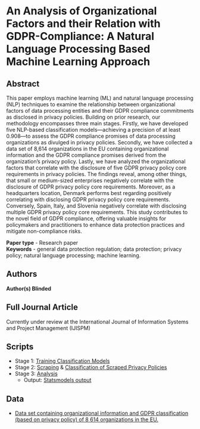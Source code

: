 # An Analysis of Organizational Factors and their Relation with GDPR-Compliance: A Natural Language Processing Based Machine Learning Approach

## Abstract
This paper employs machine learning (ML) and natural language processing (NLP) techniques to examine the relationship between organizational factors of data processing entities and their GDPR compliance commitments as disclosed in privacy policies. Building on prior research, our methodology encompasses three main stages. Firstly, we have developed five NLP-based classification models—achieving a precision of at least 0.908—to assess the GDPR compliance promises of data processing organizations as divulged in privacy policies. Secondly, we have collected a data set of 8,614 organizations in the EU containing organizational information and the GDPR compliance promises derived from the organization’s privacy policy. Lastly, we have analyzed the organizational factors that correlate with the disclosure of five GDPR privacy policy core requirements in privacy policies. The findings reveal, among other things, that small or medium-sized enterprises negatively correlate with the disclosure of GDPR privacy policy core requirements. Moreover, as a headquarters location, Denmark performs best regarding positively correlating with disclosing GDPR privacy policy core requirements. Conversely, Spain, Italy, and Slovenia negatively correlate with disclosing multiple GDPR privacy policy core requirements. This study contributes to the novel field of GDPR compliance, offering valuable insights for policymakers and practitioners to enhance data protection practices and mitigate non-compliance risks.<br/>

**Paper type** - Research paper <br/>
**Keywords** - general data protection regulation; data protection; privacy policy; natural language processing; machine learning. <br/>



## Authors
**Author(s) Blinded**<br/>

## Full Journal Article
Currently under review at the International Journal of Information Systems and Project Management (IJISPM)

## Scripts
- Stage 1: [Training Classification Models](https://github.com/Aberkane/GDPR-privacy-policies/blob/gh-pages/Stage%201%20-%20Classification%20and%20Calibration.ipynb)
- Stage 2: [Scraping](https://github.com/Aberkane/GDPR-privacy-policies/blob/gh-pages/Stage%202.1%20-%20Privacy%20Policy%20Scraper.ipynb) & [Classification of Scraped Privacy Policies](https://github.com/Aberkane/GDPR-privacy-policies/blob/gh-pages/Stage%202.2%20-%20Classification%20of%20Scraped%20Privacy%20Policies.ipynb)
- Stage 3: [Analysis](https://github.com/Aberkane/GDPR-privacy-policies/blob/gh-pages/Stage%203%20-%20Analysis.ipynb)
    - Output: [Statsmodels output](https://github.com/Aberkane/GDPR-privacy-policies/blob/gh-pages/Statsmodels%20output.txt)

## Data
- [Data set containing organizational information and GDPR classification (based on privacy policy) of 8 614 organizations in the EU.](https://raw.githubusercontent.com/Aberkane/GDPR-privacy-policies/gh-pages/8614.csv)


<!-- ## Welcome to GitHub Pages
[Link](url)

You can use the [editor on GitHub](https://github.com/Aberkane/GDPR-compliance/edit/gh-pages/index.md) to maintain and preview the content for your website in Markdown files.

Whenever you commit to this repository, GitHub Pages will run [Jekyll](https://jekyllrb.com/) to rebuild the pages in your site, from the content in your Markdown files.

### Markdown

Markdown is a lightweight and easy-to-use syntax for styling your writing. It includes conventions for

```markdown
Syntax highlighted code block

# Header 1
## Header 2
### Header 3

- Bulleted
- List

1. Numbered
2. List

**Bold** and _Italic_ and `Code` text

[Link](url) and ![Image](src)
```

For more details see [Basic writing and formatting syntax](https://docs.github.com/en/github/writing-on-github/getting-started-with-writing-and-formatting-on-github/basic-writing-and-formatting-syntax).

### Jekyll Themes

Your Pages site will use the layout and styles from the Jekyll theme you have selected in your [repository settings](https://github.com/Aberkane/GDPR-compliance/settings/pages). The name of this theme is saved in the Jekyll `_config.yml` configuration file.

### Support or Contact

Having trouble with Pages? Check out our [documentation](https://docs.github.com/categories/github-pages-basics/) or [contact support](https://support.github.com/contact) and we’ll help you sort it out.
 -->
